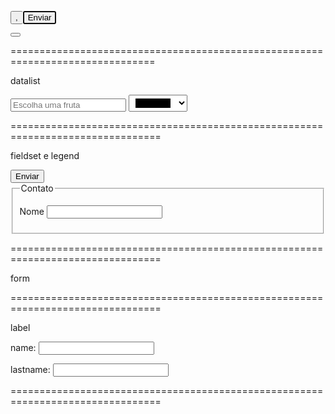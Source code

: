 <button>, <datalist>, <fieldset> e <legend>, <form>, <label>

button

<!--

  <button>

  - Representa um botão
  - usado para enviar formulário
  - É estilizado pelo user agent

  Atributos comuns
  - type
      - submit
         - reset
         - button
      - autofocus   // são os atributos a serem usado dentro do elemento type.
      - disable
      - name
      - value
      - form

-->

<!--
  Exemplos

  <form action="">
    <input type="text" value="" />
    <button type="reset">Limpar</button>
  </form>

-->

<button autofocus>Enviar</button>

<button></button>

===============================================================================

datalist

<!--

<datalist>


  - lista de valores como sugestão a uma tag <input>

  - valores sugestivos e não obrigatórios

  - Usuário poderão selecionar um dos valores, ou colocar um valor diferente da sugestão.

<datalist id="fruitsdata">
    <option>apple</option>
    <option>banana</option>
    <option>mango</option>
    <option>orange</option>
    <option>cherry</option>
</datalist>

# list
 -  Recebe como valor o id de um <datalist> residente no mesmo documento

# Tipo de input suportados

- text, search, url, tel, email, date, month, week, time, datetime-local, number, range e colocar

* Valores de datalist que não são compatíveis com o tipo do <input> não serão apresentados.

# Tipos de input não suportados (conforme especificado)

- hidden, password, checkbox, radio, file, ou qualquer tipo de button

# User Agent
   Verificar a compatiblidade com o browser  https://caniuse.com

-->

<input type="text" list="fruitsdata" placeholder="Escolha uma fruta" />

<datalist id="fruitsdata">
  <option>mango</option>
  <option>orange</option>
  <option>cherry</option>
</datalist>

<datalist id="colorsdata">
  <option>#ff0000</option>
  <option>#00ff00</option>
</datalist>

<input type="color" list="colorsdata" />

================================================================================

fieldset e legend

<!--

<figure>
  - agrupamento de campos
  - mesmo proposito
  - semântico
  - acessibilidade

  Atributos especiais
  - disabled
     - desabilita todos os elementos internos
     - não serão enviados ao submeter o formulário

     - form
       - id de um formulário ao qual esse fieldset pertence

       - não precisa estar dentro do formulário

       - name
         - name do grupo

         <legend>
           - nome do agrupamento
           - primeiro elemento dentro do fieldset

-->

<form id="contato" action="">
  <button>Enviar</button>
</form>

<fieldset form="contato" name="inputs-contact">
  <legend>Contato</legend>

<label for="">Nome</label>
<input type="text" />

</fieldset>

================================================================================

form

<!--

<form>

  - Elemento que definirá um formulário
  - É um container estilo <section> <footer>


    Atributos básicos

    - action // vai enviar os dados para algum lugar. se deixar vazio os dados é enviado para a mesma página.
    - method // post ou GET é um jeito de enviar dados

-->

<form action="" method=""></form>

================================================================================

label

<!--

<label>

  - associar e identificar uma (ou mais) tag de entrada de dados
  - acessibilidade
  - clicar para mudar o foco da entrada de dados

  Atributos
  - for
     - para fazer a conexão entre este label e a tag de entrada de dados

     - é feita via id do input
     - só funciona com elementos específicos
        - button, input, (not hidden), meter, output, progress, select, textarea

-->
<p>
  <label for="name">name:</label>

  <input id="name" type="text" />
</p>

<p>
  <label for="lastname">lastname:</label>

  <input id="lastname" type="text" />
</p>

================================================================================
